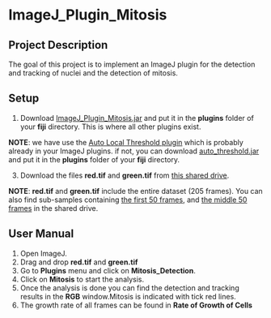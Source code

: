 # ImageJ_Plugin_Mitosis

## Project Description

The goal of this project is to implement an ImageJ plugin for the detection and tracking of nuclei and the detection of mitosis. 


## Setup

1. Download [ImageJ_Plugin_Mitosis.jar](https://github.com/sMamooler/ImageJ_Plugin_Mitosis/blob/main/ImageJ_Plugin_Mitosis.jar) and put it in the **plugins** folder of your **fiji** directory. This is where all other plugins exist.

**NOTE**: we have use the [Auto Local Threshold plugin](https://imagej.net/plugins/auto-local-threshold) which is probably already in your ImageJ plugins. if not, you can download [auto_threshold.jar](https://github.com/sMamooler/ImageJ_Plugin_Mitosis/blob/main/auto_threshold.jar) and put it in the **plugins** folder of your **fiji** directory.

3. Download the files **red.tif** and **green.tif** from [this shared drive](https://drive.switch.ch/index.php/s/VzpRO3yznYIPfi0?path=%2Foriginal_data).

**NOTE**: **red.tif** and **green.tif** include the entire dataset (205 frames). You can also find sub-samples containing [the first 50 frames](https://drive.switch.ch/index.php/s/VzpRO3yznYIPfi0?path=%2Fsample_1to49), and [the middle 50 frames](https://drive.switch.ch/index.php/s/VzpRO3yznYIPfi0?path=%2Fsample_100to149) in the shared drive.

## User Manual
1. Open ImageJ.
2. Drag and drop **red.tif** and **green.tif**
3. Go to **Plugins** menu and click on **Mitosis_Detection**. 
4. Click on **Mitosis** to start the analysis.
5. Once the analysis is done you can find the detection and tracking results in the **RGB** window.Mitosis is indicated with tick red lines.
6. The growth rate of all frames can be found in **Rate of Growth of Cells**



